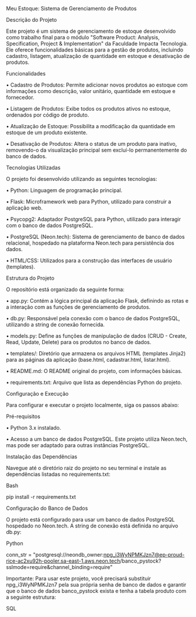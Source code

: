 Meu Estoque: Sistema de Gerenciamento de Produtos

Descrição do Projeto

Este projeto é um sistema de gerenciamento de estoque desenvolvido como trabalho final para o módulo "Software Product: Analysis, Specification, Project & Implementation" da Faculdade Impacta Tecnologia. Ele oferece funcionalidades básicas para a gestão de produtos, incluindo cadastro, listagem, atualização de quantidade em estoque e desativação de produtos.

Funcionalidades

•
Cadastro de Produtos: Permite adicionar novos produtos ao estoque com informações como descrição, valor unitário, quantidade em estoque e fornecedor.

•
Listagem de Produtos: Exibe todos os produtos ativos no estoque, ordenados por código de produto.

•
Atualização de Estoque: Possibilita a modificação da quantidade em estoque de um produto existente.

•
Desativação de Produtos: Altera o status de um produto para inativo, removendo-o da visualização principal sem excluí-lo permanentemente do banco de dados.

Tecnologias Utilizadas

O projeto foi desenvolvido utilizando as seguintes tecnologias:

•
Python: Linguagem de programação principal.

•
Flask: Microframework web para Python, utilizado para construir a aplicação web.

•
Psycopg2: Adaptador PostgreSQL para Python, utilizado para interagir com o banco de dados PostgreSQL.

•
PostgreSQL (Neon.tech): Sistema de gerenciamento de banco de dados relacional, hospedado na plataforma Neon.tech para persistência dos dados.

•
HTML/CSS: Utilizados para a construção das interfaces de usuário (templates).

Estrutura do Projeto

O repositório está organizado da seguinte forma:

•
app.py: Contém a lógica principal da aplicação Flask, definindo as rotas e a interação com as funções de gerenciamento de produtos.

•
db.py: Responsável pela conexão com o banco de dados PostgreSQL, utilizando a string de conexão fornecida.

•
models.py: Define as funções de manipulação de dados (CRUD - Create, Read, Update, Delete) para os produtos no banco de dados.

•
templates/: Diretório que armazena os arquivos HTML (templates Jinja2) para as páginas da aplicação (base.html, cadastrar.html, listar.html).

•
README.md: O README original do projeto, com informações básicas.

•
requirements.txt: Arquivo que lista as dependências Python do projeto.

Configuração e Execução

Para configurar e executar o projeto localmente, siga os passos abaixo:

Pré-requisitos

•
Python 3.x instalado.

•
Acesso a um banco de dados PostgreSQL. Este projeto utiliza Neon.tech, mas pode ser adaptado para outras instâncias PostgreSQL.

Instalação das Dependências

Navegue até o diretório raiz do projeto no seu terminal e instale as dependências listadas no requirements.txt:

Bash


pip install -r requirements.txt


Configuração do Banco de Dados

O projeto está configurado para usar um banco de dados PostgreSQL hospedado no Neon.tech. A string de conexão está definida no arquivo db.py:

Python


conn_str = "postgresql://neondb_owner:npg_i3WyNPMKJzn7@ep-proud-rice-ac2xu92h-pooler.sa-east-1.aws.neon.tech/banco_pystock?sslmode=require&channel_binding=require"


Importante: Para usar este projeto, você precisará substituir npg_i3WyNPMKJzn7 pela sua própria senha de banco de dados e garantir que o banco de dados banco_pystock exista e tenha a tabela produto com a seguinte estrutura:

SQL






